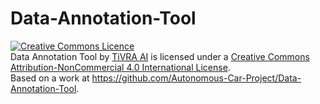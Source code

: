 # Data-Annotation-Tool

<a rel="license" href="http://creativecommons.org/licenses/by-nc/4.0/"><img alt="Creative Commons Licence" style="border-width:0" src="https://i.creativecommons.org/l/by-nc/4.0/88x31.png" /></a><br /><span xmlns:dct="http://purl.org/dc/terms/" property="dct:title">Data Annotation Tool</span> by <a xmlns:cc="http://creativecommons.org/ns#" href="https://tivraai.com/" property="cc:attributionName" rel="cc:attributionURL">TiVRA AI</a> is licensed under a <a rel="license" href="http://creativecommons.org/licenses/by-nc/4.0/">Creative Commons Attribution-NonCommercial 4.0 International License</a>.<br />Based on a work at <a xmlns:dct="http://purl.org/dc/terms/" href="https://github.com/Autonomous-Car-Project/Data-Annotation-Tool" rel="dct:source">https://github.com/Autonomous-Car-Project/Data-Annotation-Tool</a>.
